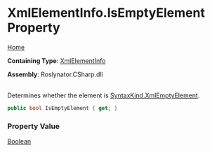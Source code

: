 # XmlElementInfo\.IsEmptyElement Property

[Home](../../../../../README.md)

**Containing Type**: [XmlElementInfo](../README.md)

**Assembly**: Roslynator\.CSharp\.dll

\
Determines whether the element is [SyntaxKind.XmlEmptyElement](https://docs.microsoft.com/en-us/dotnet/api/microsoft.codeanalysis.csharp.syntaxkind.xmlemptyelement)\.

```csharp
public bool IsEmptyElement { get; }
```

### Property Value

[Boolean](https://docs.microsoft.com/en-us/dotnet/api/system.boolean)

